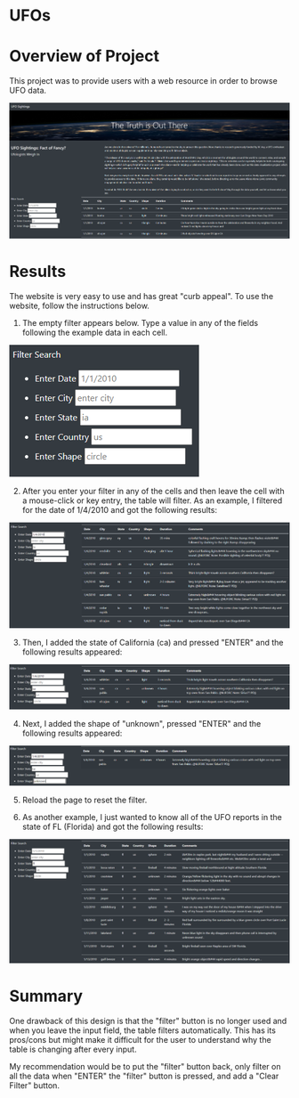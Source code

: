 # UFOs

# Overview of Project
This project was to provide users with a web resource in order to browse UFO data.

![Snapshot.png](https://github.com/WagnerLisaK/UFOs/blob/main/static/images/Snapshot.png)

# Results
The website is very easy to use and has great "curb appeal".  To use the website, follow the instructions below.

1. The empty filter appears below. Type a value in any of the fields following the example data in each cell.

![EmptyFilter.png](https://github.com/WagnerLisaK/UFOs/blob/main/Resources/EmptyFilter.png)

2. After you enter your filter in any of the cells and then leave the cell with a mouse-click or key entry, the table will filter.  As an example, I filtered for the date of 1/4/2010 and got the following results:

![1-4-2010.png](https://github.com/WagnerLisaK/UFOs/blob/main/Resources/1-4-2010.png)

3. Then, I added the state of California (ca) and pressed "ENTER" and the following results appeared:

![ca.png](https://github.com/WagnerLisaK/UFOs/blob/main/Resources/ca.png)

4. Next, I added the shape of "unknown", pressed "ENTER" and the following results appeared:

![unknown.png](https://github.com/WagnerLisaK/UFOs/blob/main/Resources/unknown.png)

5. Reload the page to reset the filter.

6. As another example, I just wanted to know all of the UFO reports in the state of FL (Florida) and got the following results:

![fl.png](https://github.com/WagnerLisaK/UFOs/blob/main/Resources/fl.png)




# Summary
One drawback of this design is that the "filter" button is no longer used and when you leave the input field, the table filters automatically.  This has its pros/cons but might make it difficult for the user to understand why the table is changing after every input.

My recommendation would be to put the "filter" button back, only filter on all the data when "ENTER"  <OR>  the "filter" button is pressed, and add a "Clear Filter" button.
